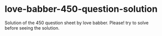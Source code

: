 # love-babber-450-question-solution
Solution of the 450 question sheet by love babber. Please! try to solve before seeing the solution.
